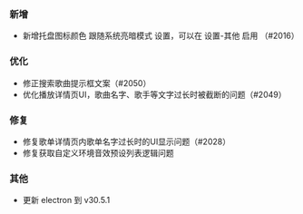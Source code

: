 ### 新增

- 新增托盘图标颜色 跟随系统亮暗模式 设置，可以在 设置-其他 启用 （#2016）

### 优化

- 修正搜索歌曲提示框文案（#2050）
- 优化播放详情页UI，歌曲名字、歌手等文字过长时被截断的问题（#2049）

### 修复

- 修复歌单详情页内歌单名字过长时的UI显示问题（#2028）
- 修复获取自定义环境音效预设列表逻辑问题

### 其他

- 更新 electron 到 v30.5.1
